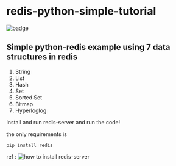 # redis-python-simple-tutorial

![badge](https://img.shields.io/aur/license/pac)

## Simple python-redis example using 7 data structures in redis

1. String
2. List
3. Hash
4. Set
5. Sorted Set
6. Bitmap
7. Hyperloglog

Install and run redis-server and run the code!

the only requirements is
```shell
pip install redis
```

ref : ![how to install redis-server](https://img.shields.io/aur/license/pac)
